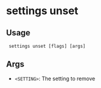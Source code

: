 #  settings unset
## Usage
```
 settings unset [flags] [args]
```
## Args
- `<SETTING>`: The setting to remove
